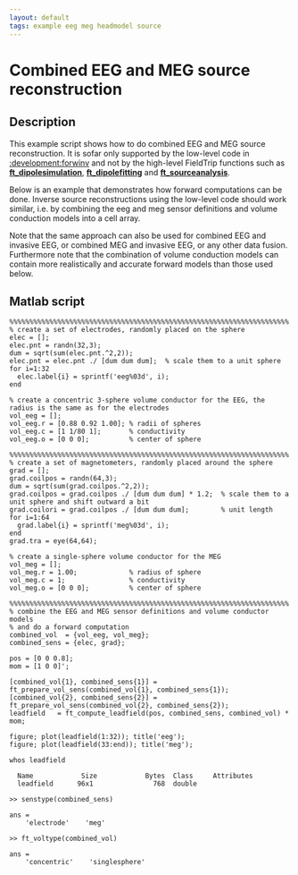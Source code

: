 ```yaml
---
layout: default
tags: example eeg meg headmodel source
---
```


# Combined EEG and MEG source reconstruction

## Description

This example script shows how to do combined EEG and MEG source reconstruction. It is sofar only supported by the low-level code in [:development:forwinv](/development/forwinv) and not by the high-level FieldTrip functions such as **[ft_dipolesimulation](/reference/ft_dipolesimulation)**, **[ft_dipolefitting](/reference/ft_dipolefitting)** and **[ft_sourceanalysis](/reference/ft_sourceanalysis)**.

Below is an example that demonstrates how forward computations can be done. Inverse source reconstructions using the low-level code should work similar, i.e. by combining the eeg and meg sensor definitions and volume conduction models into a cell array.

Note that the same approach can also be used for combined EEG and invasive EEG, or combined MEG and invasive EEG, or any other data fusion. Furthermore note that the combination of volume conduction models can  contain more realistically and accurate forward models than those used below.  

## Matlab script

	%%%%%%%%%%%%%%%%%%%%%%%%%%%%%%%%%%%%%%%%%%%%%%%%%%%%%%%%%%%%%%%%%%%%%%
	% create a set of electrodes, randomly placed on the sphere
	elec = [];
	elec.pnt = randn(32,3);
	dum = sqrt(sum(elec.pnt.^2,2));
	elec.pnt = elec.pnt ./ [dum dum dum];  % scale them to a unit sphere
	for i=1:32
	  elec.label{i} = sprintf('eeg%03d', i);
	end

	% create a concentric 3-sphere volume conductor for the EEG, the radius is the same as for the electrodes
	vol_eeg = [];
	vol_eeg.r = [0.88 0.92 1.00]; % radii of spheres
	vol_eeg.c = [1 1/80 1];       % conductivity
	vol_eeg.o = [0 0 0];          % center of sphere

	%%%%%%%%%%%%%%%%%%%%%%%%%%%%%%%%%%%%%%%%%%%%%%%%%%%%%%%%%%%%%%%%%%%%%%
	% create a set of magnetometers, randomly placed around the sphere
	grad = [];
	grad.coilpos = randn(64,3);
	dum = sqrt(sum(grad.coilpos.^2,2));
	grad.coilpos = grad.coilpos ./ [dum dum dum] * 1.2;  % scale them to a unit sphere and shift outward a bit
	grad.coilori = grad.coilpos ./ [dum dum dum];        % unit length
	for i=1:64
	  grad.label{i} = sprintf('meg%03d', i);
	end
	grad.tra = eye(64,64);

	% create a single-sphere volume conductor for the MEG
	vol_meg = [];
	vol_meg.r = 1.00;             % radius of sphere
	vol_meg.c = 1;                % conductivity
	vol_meg.o = [0 0 0];          % center of sphere

	%%%%%%%%%%%%%%%%%%%%%%%%%%%%%%%%%%%%%%%%%%%%%%%%%%%%%%%%%%%%%%%%%%%%%%
	% combine the EEG and MEG sensor definitions and volume conductor models
	% and do a forward computation
	combined_vol  = {vol_eeg, vol_meg};
	combined_sens = {elec, grad};

	pos = [0 0 0.8];
	mom = [1 0 0]';

	[combined_vol{1}, combined_sens{1}] = ft_prepare_vol_sens(combined_vol{1}, combined_sens{1});
	[combined_vol{2}, combined_sens{2}] = ft_prepare_vol_sens(combined_vol{2}, combined_sens{2});
	leadfield   = ft_compute_leadfield(pos, combined_sens, combined_vol) * mom;

	figure; plot(leadfield(1:32)); title('eeg');
	figure; plot(leadfield(33:end)); title('meg');

	whos leadfield

	  Name            Size            Bytes  Class     Attributes
	  leadfield      96x1               768  double

	>> senstype(combined_sens)

	ans =
	    'electrode'    'meg'

	>> ft_voltype(combined_vol)

	ans =
	    'concentric'    'singlesphere'
